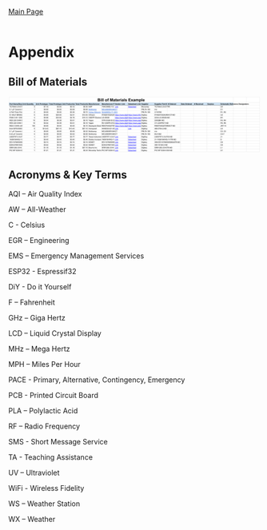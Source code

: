 [Main Page](../Title.md)<br><br>

# Appendix

## Bill of Materials
![Alt text](https://raw.githubusercontent.com/314-grp-301/314-grp-301.github.io/main/docs/assets/images/15-ConsolidatedBOM.png)

## Acronyms & Key Terms

AQI – Air Quality Index

AW – All-Weather

C - Celsius

EGR – Engineering

EMS – Emergency Management Services

ESP32 - Espressif32

DiY - Do it Yourself

F – Fahrenheit

GHz – Giga Hertz

LCD – Liquid Crystal Display

MHz – Mega Hertz

MPH – Miles Per Hour

PACE - Primary, Alternative, Contingency, Emergency

PCB - Printed Circuit Board

PLA – Polylactic Acid 

RF – Radio Frequency

SMS - Short Message Service

TA - Teaching Assistance

UV – Ultraviolet

WiFi - Wireless Fidelity

WS – Weather Station

WX – Weather 

